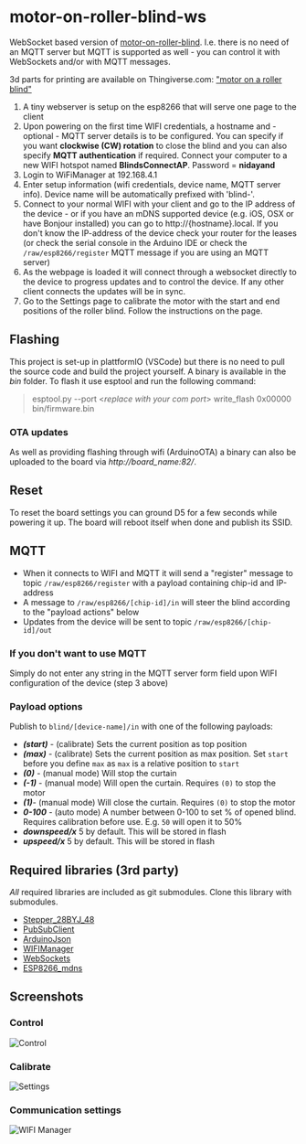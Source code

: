 # motor-on-roller-blind-ws
WebSocket based version of [motor-on-roller-blind](https://github.com/nidayand/motor-on-roller-blind). I.e. there is no need of an MQTT server but MQTT is supported as well - you can control it with WebSockets and/or with MQTT messages.

3d parts for printing are available on Thingiverse.com: ["motor on a roller blind"](https://www.thingiverse.com/thing:2392856)

 1. A tiny webserver is setup on the esp8266 that will serve one page to the client
 2. Upon powering on the first time WIFI credentials, a hostname and - optional - MQTT server details is to be configured. You can specify if you want **clockwise (CW) rotation** to close the blind and you can also specify **MQTT authentication** if required. Connect your computer to a new WIFI hotspot named **BlindsConnectAP**. Password = **nidayand**
 3. Login to WiFiManager at 192.168.4.1
 4. Enter setup information (wifi credentials, device name, MQTT server info).  Device name will be automatically prefixed with 'blind-'.
 3. Connect to your normal WIFI with your client and go to the IP address of the device - or if you have an mDNS supported device (e.g. iOS, OSX or have Bonjour installed) you can go to http://{hostname}.local. If you don't know the IP-address of the device check your router for the leases (or check the serial console in the Arduino IDE or check the `/raw/esp8266/register` MQTT message if you are using an MQTT server)
 4. As the webpage is loaded it will connect through a websocket directly to the device to progress updates and to control the device. If any other client connects the updates will be in sync.
 5. Go to the Settings page to calibrate the motor with the start and end positions of the roller blind. Follow the instructions on the page.

## Flashing
This project is set-up in plattformIO (VSCode) but there is no need to pull the source code and build the project yourself. A binary is available in the *bin* folder. To flash it use esptool and run the following command:
> esptool.py --port <*replace with your com port*> write_flash 0x00000 bin/firmware.bin

### OTA updates
As well as providing flashing through wifi (ArduinoOTA) a binary can also be uploaded to the board via *http://board_name:82/*. 

## Reset
To reset the board settings you can ground D5 for a few seconds while powering it up.  The board will reboot itself when done and publish its SSID.

## MQTT
- When it connects to WIFI and MQTT it will send a "register" message to topic `/raw/esp8266/register` with a payload containing chip-id and IP-address
- A message to `/raw/esp8266/[chip-id]/in` will steer the blind according to the "payload actions" below
- Updates from the device will be sent to topic `/raw/esp8266/[chip-id]/out`

### If you don't want to use MQTT
Simply do not enter any string in the MQTT server form field upon WIFI configuration of the device (step 3 above)

### Payload options
Publish to `blind/[device-name]/in` with one of the following payloads:
- ***(start)*** - (calibrate) Sets the current position as top position
- ***(max)*** - (calibrate) Sets the current position as max position. Set `start` before you define `max` as `max` is a relative position to `start`
- ***(0)*** - (manual mode) Will stop the curtain
- ***(-1)*** - (manual mode) Will open the curtain. Requires `(0)` to stop the motor
- ***(1)***- (manual mode) Will close the curtain. Requires `(0)` to stop the motor
- ***0-100*** - (auto mode) A number between 0-100 to set % of opened blind. Requires calibration before use. E.g. `50` will open it to 50%
- ***downspeed/x*** 5 by default. This will be stored in flash
- ***upspeed/x*** 5 by default. This will be stored in flash

## Required libraries (3rd party)
*All* required libraries are included as git submodules. Clone this library with submodules.
- [Stepper_28BYJ_48](https://github.com/thomasfredericks/Stepper_28BYJ_48/)
- [PubSubClient](https://github.com/knolleary/pubsubclient/)
- [ArduinoJson](https://github.com/bblanchon/ArduinoJson)
- [WIFIManager](https://github.com/tzapu/WiFiManager)
- [WebSockets](https://github.com/Links2004/arduinoWebSockets)
- [ESP8266_mdns](https://github.com/mrdunk/esp8266_mdns)
 

## Screenshots

### Control
![Control](https://user-images.githubusercontent.com/2181965/31178217-a5351678-a918-11e7-9611-3e8256c873a4.png)

### Calibrate
![Settings](https://user-images.githubusercontent.com/2181965/31178216-a4f7194a-a918-11e7-85dd-8e189cfc031c.png)

### Communication settings
 ![WIFI Manager](https://user-images.githubusercontent.com/2181965/37288794-75244c84-2608-11e8-8c27-a17e1e854761.jpg)
